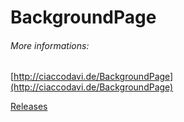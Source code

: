 # BackgroundPage

###### More informations:

[http://ciaccodavi.de/BackgroundPage](http://ciaccodavi.de/BackgroundPage)

[Releases](http://ciaccodavi.de/BackgroundPage)

